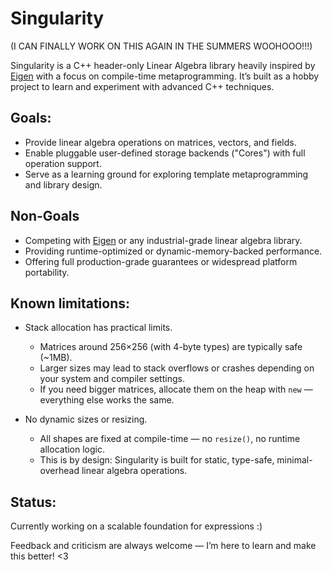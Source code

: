 # Singularity

(I CAN FINALLY WORK ON THIS AGAIN IN THE SUMMERS WOOHOOO!!!)

Singularity is a C++ header-only Linear Algebra library heavily inspired by [Eigen](https://eigen.tuxfamily.org/index.php?title=Main_Page) with a focus on compile-time metaprogramming. It’s built as a hobby project to learn and experiment with advanced C++ techniques.

## Goals:
- Provide linear algebra operations on matrices, vectors, and fields.
- Enable pluggable user-defined storage backends ("Cores") with full operation support.
- Serve as a learning ground for exploring template metaprogramming and library design.

## Non-Goals
- Competing with [Eigen](https://eigen.tuxfamily.org/index.php?title=Main_Page) or any industrial-grade linear algebra library.
- Providing runtime-optimized or dynamic-memory-backed performance.
- Offering full production-grade guarantees or widespread platform portability.

## Known limitations:
- Stack allocation has practical limits.
  - Matrices around 256×256 (with 4-byte types) are typically safe (~1MB).
  - Larger sizes may lead to stack overflows or crashes depending on your system and compiler settings.
  - If you need bigger matrices, allocate them on the heap with `new` — everything else works the same.

- No dynamic sizes or resizing.
  - All shapes are fixed at compile-time — no `resize()`, no runtime allocation logic.
  - This is by design: Singularity is built for static, type-safe, minimal-overhead linear algebra operations.

## Status:
Currently working on a scalable foundation for expressions :)

Feedback and criticism are always welcome — I’m here to learn and make this better! <3
